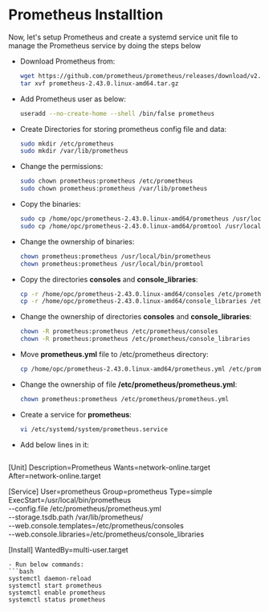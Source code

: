 # Prometheus Installtion

Now, let's setup Prometheus and create a systemd service unit file to manage the Prometheus service by doing the steps below


- Download Prometheus from:
  ```bash
  wget https://github.com/prometheus/prometheus/releases/download/v2.43.0/prometheus-2.43.0.linux-amd64.tar.gz
  tar xvf prometheus-2.43.0.linux-amd64.tar.gz
  ```
- Add Prometheus user as below:
  ```bash
  useradd --no-create-home --shell /bin/false prometheus
  ```
- Create Directories for storing prometheus config file and data:
  ```bash
  sudo mkdir /etc/prometheus
  sudo mkdir /var/lib/prometheus
  ```
- Change the permissions:
  ```bash
  sudo chown prometheus:prometheus /etc/prometheus
  sudo chown prometheus:prometheus /var/lib/prometheus
  ```
- Copy the binaries:
  ```bash
  sudo cp /home/opc/prometheus-2.43.0.linux-amd64/prometheus /usr/local/bin/
  sudo cp /home/opc/prometheus-2.43.0.linux-amd64/promtool /usr/local/bin/
  ```
- Change the ownership of binaries:
  ```bash
  chown prometheus:prometheus /usr/local/bin/prometheus
  chown prometheus:prometheus /usr/local/bin/promtool
  ```
- Copy the directories **consoles** and **console_libraries**:
  ```bash
  cp -r /home/opc/prometheus-2.43.0.linux-amd64/consoles /etc/prometheus
  cp -r /home/opc/prometheus-2.43.0.linux-amd64/console_libraries /etc/prometheus
  ```
- Change the ownership of directories **consoles** and **console_libraries**:
  ```bash
  chown -R prometheus:prometheus /etc/prometheus/consoles
  chown -R prometheus:prometheus /etc/prometheus/console_libraries
  ```
- Move **prometheus.yml** file to /etc/prometheus directory:
  ```bash
  cp /home/opc/prometheus-2.43.0.linux-amd64/prometheus.yml /etc/prometheus/prometheus.yml
  ```
- Change the ownership of file **/etc/prometheus/prometheus.yml**:
  ```bash
  chown prometheus:prometheus /etc/prometheus/prometheus.yml
  ```
- Create a service for **prometheus**:
  ```bash
  vi /etc/systemd/system/prometheus.service
  ```
- Add below lines in it:
  ```bash
[Unit]
Description=Prometheus
Wants=network-online.target
After=network-online.target

[Service]
User=prometheus
Group=prometheus
Type=simple
ExecStart=/usr/local/bin/prometheus \
    --config.file /etc/prometheus/prometheus.yml \
    --storage.tsdb.path /var/lib/prometheus/ \
    --web.console.templates=/etc/prometheus/consoles \
    --web.console.libraries=/etc/prometheus/console_libraries

[Install]
WantedBy=multi-user.target
  ```
- Run below commands:
  ```bash 
  systemctl daemon-reload
  systemctl start prometheus
  systemctl enable prometheus
  systemctl status prometheus
  ```
  






